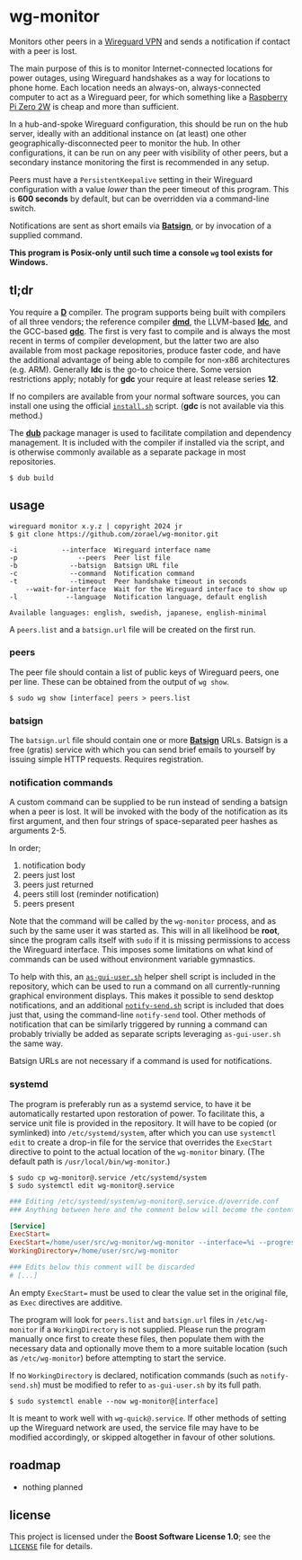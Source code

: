 # wg-monitor

Monitors other peers in a [Wireguard VPN](https://www.wireguard.com) and sends a notification if contact with a peer is lost.

The main purpose of this is to monitor Internet-connected locations for power outages, using Wireguard handshakes as a way for locations to phone home. Each location needs an always-on, always-connected computer to act as a Wireguard peer, for which something like a [Raspberry Pi Zero 2W](https://www.raspberrypi.com/products/raspberry-pi-zero-2-w) is cheap and more than sufficient.

In a hub-and-spoke Wireguard configuration, this should be run on the hub server, ideally with an additional instance on (at least) one other geographically-disconnected peer to monitor the hub. In other configurations, it can be run on any peer with visibility of other peers, but a secondary instance monitoring the first is recommended in any setup.

Peers must have a `PersistentKeepalive` setting in their Wireguard configuration with a value *lower* than the peer timeout of this program. This is **600 seconds** by default, but can be overridden via a command-line switch.

Notifications are sent as short emails via [**Batsign**](#batsign), or by invocation of a supplied command.

**This program is Posix-only until such time a console `wg` tool exists for Windows.**

## tl;dr

You require a [**D**](https://dlang.org) compiler. The program supports being built with compilers of all three vendors; the reference compiler [**dmd**](https://dlang.org/download.html), the LLVM-based [**ldc**](https://github.com/ldc-developers/ldc#installation), and the GCC-based [**gdc**](https://gdcproject.org). The first is very fast to compile and is always the most recent in terms of compiler development, but the latter two are also available from most package repositories, produce faster code, and have the additional advantage of being able to compile for non-x86 architectures (e.g. ARM). Generally **ldc** is the go-to choice there. Some version restrictions apply; notably for **gdc** your require at least release series **12**.

If no compilers are available from your normal software sources, you can install one using the official [`install.sh`](https://dlang.org/install.html) script. (**gdc** is not available via this method.)

The [**dub**](https://dub.pm/cli-reference/dub) package manager is used to facilitate compilation and dependency management. It is included with the compiler if installed via the script, and is otherwise commonly available as a separate package in most repositories.

```shell
$ dub build
```

## usage

```
wireguard monitor x.y.z | copyright 2024 jr
$ git clone https://github.com/zorael/wg-monitor.git

-i           --interface  Wireguard interface name
-p               --peers  Peer list file
-b             --batsign  Batsign URL file
-c             --command  Notification command
-t             --timeout  Peer handshake timeout in seconds
    --wait-for-interface  Wait for the Wireguard interface to show up
-l            --language  Notification language, default english

Available languages: english, swedish, japanese, english-minimal
```

A `peers.list` and a `batsign.url` file will be created on the first run.

### peers

The peer file should contain a list of public keys of Wireguard peers, one per line. These can be obtained from the output of `wg show`.

```shell
$ sudo wg show [interface] peers > peers.list
```

### batsign

The `batsign.url` file should contain one or more [**Batsign**](https://batsign.me) URLs. Batsign is a free (gratis) service with which you can send brief emails to yourself by issuing simple HTTP requests. Requires registration.

### notification commands

A custom command can be supplied to be run instead of sending a batsign when a peer is lost. It will be invoked with the body of the notification as its first argument, and then four strings of space-separated peer hashes as arguments 2-5.

In order;

1. notification body
2. peers just lost
3. peers just returned
4. peers still lost (reminder notification)
5. peers present

Note that the command will be called by the `wg-monitor` process, and as such by the same user it was started as. This will in all likelihood be **root**, since the program calls itself with `sudo` if it is missing permissions to access the Wireguard interface. This imposes some limitations on what kind of commands can be used without environment variable gymnastics.

To help with this, an [`as-gui-user.sh`](as-gui-user.sh) helper shell script is included in the repository, which can be used to run a command on all currently-running graphical environment displays. This makes it possible to send desktop notifications, and an additional [`notify-send.sh`](notify-send.sh) script is included that does just that, using the command-line `notify-send` tool. Other methods of notification that can be similarly triggered by running a command can probably trivially be added as separate scripts leveraging `as-gui-user.sh` the same way.

Batsign URLs are not necessary if a command is used for notifications.

### systemd

The program is preferably run as a systemd service, to have it be automatically restarted upon restoration of power. To facilitate this, a service unit file is provided in the repository. It will have to be copied (or symlinked) into `/etc/systemd/system`, after which you can use `systemctl edit` to create a drop-in file for the service that overrides the `ExecStart` directive to point to the actual location of the `wg-monitor` binary. (The default path is `/usr/local/bin/wg-monitor`.)

```shell
$ sudo cp wg-monitor@.service /etc/systemd/system
$ sudo systemctl edit wg-monitor@.service
```

```ini
### Editing /etc/systemd/system/wg-monitor@.service.d/override.conf
### Anything between here and the comment below will become the contents of the drop-in file

[Service]
ExecStart=
ExecStart=/home/user/src/wg-monitor/wg-monitor --interface=%i --progress=false --wait-for-interface --language=swedish
WorkingDirectory=/home/user/src/wg-monitor

### Edits below this comment will be discarded
# [...]
```

An empty `ExecStart=` must be used to clear the value set in the original file, as `Exec` directives are additive.

The program will look for `peers.list` and `batsign.url` files in `/etc/wg-monitor` if a `WorkingDirectory` is not supplied. Please run the program manually once first to create these files, then populate them with the necessary data and optionally move them to a more suitable location (such as `/etc/wg-monitor`) before attempting to start the service.

If no `WorkingDirectory` is declared, notification commands (such as `notify-send.sh`) must be modified to refer to `as-gui-user.sh` by its full path.

```shell
$ sudo systemctl enable --now wg-monitor@[interface]
```

It is meant to work well with `wg-quick@.service`. If other methods of setting up the Wireguard network are used, the service file may have to be modified accordingly, or skipped altogether in favour of other solutions.

## roadmap

* nothing planned

## license

This project is licensed under the **Boost Software License 1.0**; see the [`LICENSE`](LICENSE) file for details.
